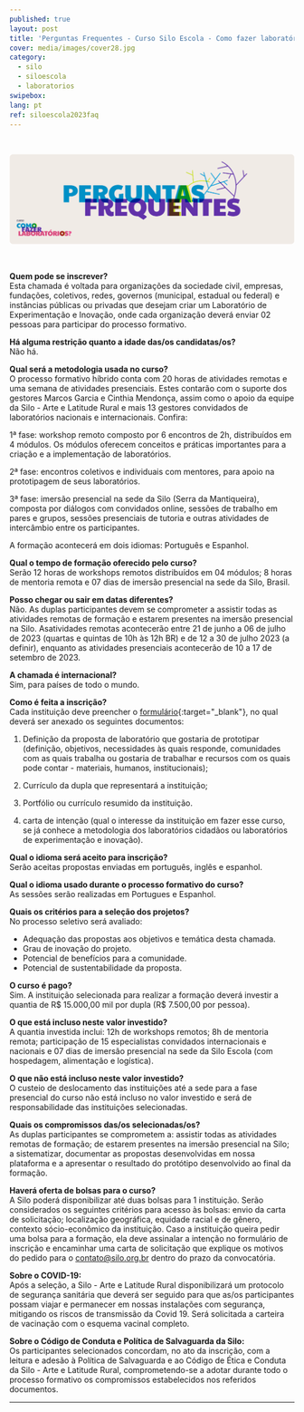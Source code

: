```yaml
---
published: true
layout: post
title: 'Perguntas Frequentes - Curso Silo Escola - Como fazer laboratórios'
cover: media/images/cover28.jpg
category:
  - silo
  - siloescola
  - laboratorios
swipebox:
lang: pt
ref: siloescola2023faq
---
```


<br>

![](/media/images/Banners_Perguntas_Frequentes.png)


<br>

**Quem pode se inscrever?**<br>
Esta chamada é voltada para organizações da sociedade civil, empresas, fundações, coletivos, redes, governos (municipal, estadual ou federal) e instâncias públicas ou privadas que desejam criar um Laboratório de Experimentação e Inovação, onde cada organização deverá enviar 02 pessoas para participar do processo formativo.


**Há alguma restrição quanto a idade das/os candidatas/os?**<br>
Não há.


**Qual será a metodologia usada no curso?**<br>
O processo formativo híbrido conta com 20 horas de atividades remotas e uma semana de atividades presenciais. Estes contarão com o suporte dos gestores Marcos Garcia e Cinthia Mendonça, assim como o apoio da equipe da Silo - Arte e Latitude Rural e mais 13 gestores convidados de laboratórios nacionais e internacionais. Confira:

1ª fase: workshop remoto composto por 6 encontros de 2h, distribuídos em 4 módulos. Os módulos oferecem conceitos e práticas importantes para a criação e a implementação de laboratórios.

2ª fase: encontros coletivos e individuais com mentores, para apoio na prototipagem de seus laboratórios.

3ª fase: imersão presencial na sede da Silo (Serra da Mantiqueira), composta por diálogos com convidados online, sessões de trabalho em pares e grupos, sessões presenciais de tutoria e outras atividades de intercâmbio entre os participantes.

A formação acontecerá em dois idiomas: Português e Espanhol.


**Qual o tempo de formação oferecido pelo curso?**<br>
Serão 12 horas de workshops remotos distribuídos em 04 módulos; 8 horas de mentoria remota e 07 dias de imersão presencial na sede da Silo, Brasil.


**Posso chegar ou sair em datas diferentes?**<br>
Não. As duplas participantes devem se comprometer a assistir todas as atividades remotas de formação e estarem presentes na imersão presencial na Silo. Asatividades remotas acontecerão entre 21 de junho a 06 de julho de 2023 (quartas e quintas de 10h às 12h BR) e de 12 a 30 de julho 2023 (a definir), enquanto as atividades presenciais acontecerão de 10 a 17 de setembro de 2023.


**A chamada é internacional?**<br>
Sim, para países de todo o mundo.


**Como é feita a inscrição?**<br>
Cada instituição deve preencher o [formulário](https://forms.gle/zaPGbcoa2CbXVgCs5){:target="_blank"}, no qual deverá ser anexado os seguintes documentos:

1. Definição da proposta de laboratório que gostaria de prototipar (definição, objetivos, necessidades às quais responde, comunidades com as quais trabalha ou gostaria de trabalhar e recursos com os quais pode contar - materiais, humanos, institucionais);

2. Currículo da dupla que representará a instituição;

3. Portfólio ou currículo resumido da instituição.

4. carta de intenção (qual o interesse da instituição em fazer esse curso, se já conhece a metodologia dos laboratórios cidadãos ou laboratórios de experimentação e inovação).


**Qual o idioma será aceito para inscrição?**<br>
Serão aceitas propostas enviadas em português, inglês e espanhol.


**Qual o idioma usado durante o processo formativo do curso?**<br>
As sessões serão realizadas em Portugues e Espanhol.


**Quais os critérios para a seleção dos projetos?**<br>
No processo seletivo será avaliado:
* Adequação das propostas aos objetivos e temática desta chamada.
* Grau de inovação do projeto.
* Potencial de benefícios para a comunidade.
* Potencial de sustentabilidade da proposta.


**O curso é pago?**<br>
Sim. A instituição selecionada para realizar a formação deverá investir a quantia de R$ 15.000,00 mil por dupla (R$ 7.500,00 por pessoa).


**O que está incluso neste valor investido?**<br>
A quantia investida inclui: 12h de workshops remotos; 8h de mentoria remota; participação de 15 especialistas convidados internacionais e nacionais e 07 dias de imersão presencial na sede da Silo Escola (com hospedagem, alimentação e logística).


**O que não está incluso neste valor investido?**<br>
O custeio de deslocamento das instituições até a sede para a fase presencial do curso não está incluso no valor investido e será de responsabilidade das instituições selecionadas.


**Quais os compromissos das/os selecionadas/os?**<br>
As duplas participantes se comprometem a: assistir todas as atividades remotas de formação; de estarem presentes na imersão presencial na Silo; a sistematizar, documentar as propostas desenvolvidas em nossa plataforma e a apresentar o resultado do protótipo desenvolvido ao final da formação.


**Haverá oferta de bolsas para o curso?**<br>
A Silo poderá disponibilizar até duas bolsas para 1 instituição. Serão considerados os seguintes critérios para acesso às bolsas: envio da carta de solicitação; localização geográfica, equidade racial e de gênero, contexto sócio-econômico da instituição. Caso a instituição queira pedir uma bolsa para a formação, ela deve assinalar a intenção no formulário de inscrição e encaminhar uma carta de solicitação que explique os motivos do pedido para o contato@silo.org.br dentro do prazo da convocatória.


**Sobre o COVID-19:**<br>
Após a seleção, a Silo - Arte e Latitude Rural disponibilizará um protocolo de segurança sanitária que deverá ser seguido para que as/os participantes possam viajar e permanecer em nossas instalações com segurança, mitigando os riscos de transmissão da Covid 19. Será solicitada a carteira de vacinação com o esquema vacinal completo.


**Sobre o Código de Conduta e Política de Salvaguarda da Silo:**<br>
Os participantes selecionados concordam, no ato da inscrição, com a leitura e adesão à Política de Salvaguarda e ao Código de Ética e Conduta da Silo - Arte e Latitude Rural, comprometendo-se a adotar durante todo o processo formativo os compromissos estabelecidos nos referidos documentos.

---

